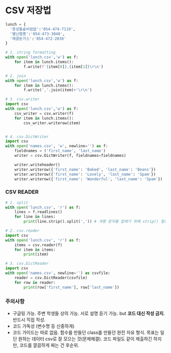 # CSV 저장법

```python
lunch = {
  '용성돌솥비빔밥':'054-474-7119',
  '별난짬뽕':'054-473-3040',
  '매콤돈가스':'054-472-2030'
}

# 1. string formatting
with open('lunch.csv','w') as f:
    for item in lunch.items():
        f.write(f'{item[0]},{item[1]}\r\n')

# 2. join
with open('lunch.csv','w') as f:
    for item in lunch.items():
        f.write(','.join(item)+'\r\n')

# 3. csv.writer
import csv
with open('lunch.csv','w') as f:
    csv_writer = csv.writer(f)
    for item in lunch.items():
        csv_writer.writerow(item)


# 4. csv.DictWriter
import csv
with open('names.csv', 'w', newline='') as f:
    fieldnames = ('first_name', 'last_name')
    writer = csv.DictWriter(f, fieldnames=fieldnames)

    writer.writeheader()
    writer.writerow({'first_name': 'Baked', 'last_name': 'Beans'})
    writer.writerow({'first_name': 'Lovely', 'last_name': 'Spam'})
    writer.writerow({'first_name': 'Wonderful', 'last_name': 'Spam'})
```

### CSV READER

```python
# 1. split
with open('lunch.csv', 'r') as f:
    lines = f.readlines()
    for line in lines:
        print(line.strip().split(',')) # 개행 문자를 없애기 위해 strip() 필요

# 2. csv.reader
import csv
with open('lunch.csv', 'r') as f:
    items = csv.reader(f)
    for item in items:
        print(item)

# 3. csv.DictReader
import csv
with open('names.csv', newline='') as csvfile:
    reader = csv.DictReader(csvfile)
    for row in reader:
        print(row['first_name'], row['last_name'])
```

### 주의사항

- 구글링 가능. 주변 학생들 상의 가능. 서로 설명 듣기 가능. but **코드 대신 작성 금지**. 반드시 직접 작성.
- 코드 가독성 (변수명 등 신중하게)
- 코드 가이드는 따로 없음. 함수를 만들던 class를 만들던 완전 자유 형식. 목표는 일단 원하는 데이터 csv로 잘 모으는 것(문제해결). 코드 파일도 같이 제출하긴 하지만, 코드를 깔끔하게 짜는 건 후순위.